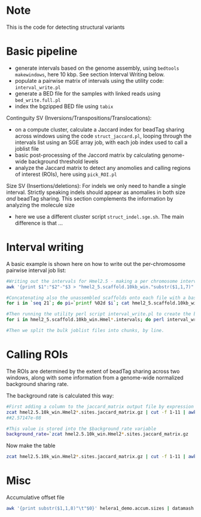 # Note

This is the code for detecting structural variants

# Basic pipeline

- generate intervals based on the genome assembly, using `bedtools makewindows`, here 10 kbp. See section Interval Writing below.
- populate a pairwise matrix of intervals using the utility code: `interval_write.pl`
- generate a BED file for the samples with linked reads using `bed_write.full.pl`
- index the bgzipped BED file using `tabix`

Continguity SV (Inversions/Transpositions/Translocations):
- on a compute cluster, calculate a Jaccard index for beadTag sharing across windows using the code `struct_jaccard.pl`, looping through the intervals list using an SGE array job, with each job index used to call a joblist file
- basic post-processing of the Jaccord matrix by calculating genome-wide background threshold levels
- analyze the Jaccard matrix to detect any anomolies and calling regions of interest (ROIs), here using `pick_ROI.pl`

Size SV (Insertions/deletions):
For indels we only need to handle a single interval. Strictly speaking indels should appear as anomalies in both size *and* beadTag sharing. This section complements the information by analyzing the molecule size
- here we use a different cluster script `struct_indel.sge.sh`. The main difference is that ...


# Interval writing

A basic example is shown here on how to write out the per-chromosome pairwise interval job list:
```bash
#Writing out the intervals for Hmel2.5 - making a per chromosome interval file, in the CHROM:START-END format. Here the first 7 characters of col1 is the hmel2.5 scaffold name.
awk '{print $1":"$2"-"$3 > "hmel2_5.scaffold.10kb_win."substr($1,1,7)".intervals"}'  hmel2_5.scaffold.10kb_win.bed

#Concatenating also the unassembled scaffolds onto each file with a bash loop
for i in `seq 21`; do pi=`printf %02d $i`; cat hmel2_5.scaffold.10kb_win.Hmel200.intervals >> hmel2_5.scaffold.10kb_win.Hmel2$pi.intervals; done

#Then running the utility perl script interval_write.pl to create the bulk joblist file
for i in hmel2_5.scaffold.10kb_win.Hmel*.intervals; do perl interval_write.pl $i; done > joblist/hmel2.5.bulk

#Then we split the bulk joblist files into chunks, by line.
```

# Calling ROIs
The ROIs are determined by the extent of beadTag sharing across two windows, along with some information from a genome-wide normalized background sharing rate. 

The background rate is calculated this way:
```bash
#First adding a column to the jaccard_matrix output file by expression the fraction of shared BX tags over all BX tag combinations - c12 = c11/(c10*c9)
zcat hmel2.5.10k_win.Hmel2*.sites.jaccard_matrix.gz | cut -f 1-11 | awk 'BEGIN {OFS="\t"}; {$12 = $11/($10*$9); print $0}' | datamash median 12
##2.57147e-08

#This value is stored into the $background_rate variable
background_rate=`zcat hmel2.5.10k_win.Hmel2*.sites.jaccard_matrix.gz  | cut -f 1-11 | awk 'BEGIN {OFS="\t"}; {$12 = $11/($10*$9); print $0}'  | datamash median 12`
```

Now make the table
```bash
zcat hmel2.5.10k_win.Hmel2*.sites.jaccard_matrix.gz | cut -f 1-11 | awk 'BEGIN {OFS="\t"}; {$12 = $11/($10*$9);$13=$12/'$background_rate'; print $0}' > hmel2.5.10k_win.Hmel2*.sites.jaccard_matrix.front
```

# Misc
Accumulative offset file
```bash
awk '{print substr($1,1,8)"\t"$0}' helera1_demo.accum.sizes | datamash groupby 1 first 5 > helera1_demo.accum.offset
```
